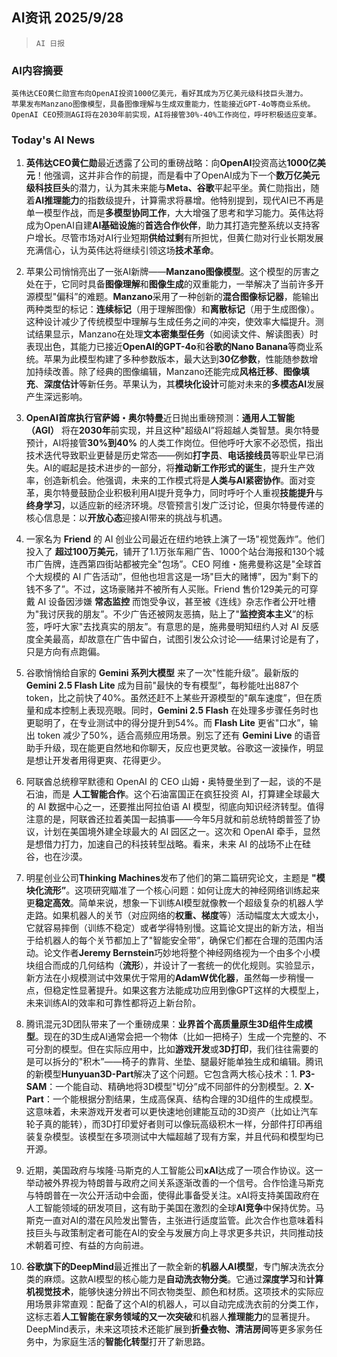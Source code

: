 ## AI资讯 2025/9/28

>  `AI 日报` 



### **AI内容摘要**

```
英伟达CEO黄仁勋宣布向OpenAI投资1000亿美元，看好其成为万亿美元级科技巨头潜力。  
苹果发布Manzano图像模型，具备图像理解与生成双重能力，性能接近GPT-4o等商业系统。  
OpenAI CEO预测AGI将在2030年前实现，AI将接管30%-40%工作岗位，呼吁积极适应变革。
```



### **Today's AI News**

1.  **英伟达CEO黄仁勋**最近透露了公司的重磅战略：向**OpenAI**投资高达**1000亿美元**！他强调，这并非合作的前提，而是看中了OpenAI成为下一个**数万亿美元级科技巨头**的潜力，认为其未来能与**Meta、谷歌**平起平坐。黄仁勋指出，随着**AI推理能力**的指数级提升，计算需求将暴增。他特别提到，现代AI已不再是单一模型作战，而是**多模型协同工作**，大大增强了思考和学习能力。英伟达将成为OpenAI自建**AI基础设施**的**首选合作伙伴**，助力其打造完整系统以支持客户增长。尽管市场对AI行业短期**供给过剩**有所担忧，但黄仁勋对行业长期发展充满信心，认为英伟达将继续引领这场**技术革命**。

2.  苹果公司悄悄亮出了一张AI新牌——**Manzano图像模型**。这个模型的厉害之处在于，它同时具备**图像理解**和**图像生成**的双重能力，一举解决了当前许多开源模型"偏科”的难题。**Manzano**采用了一种创新的**混合图像标记器**，能输出两种类型的标记：**连续标记**（用于理解图像）和**离散标记**（用于生成图像）。这种设计减少了传统模型中理解与生成任务之间的冲突，使效率大幅提升。测试结果显示，Manzano在处理**文本密集型任务**（如阅读文件、解读图表）时表现出色，其能力已接近**OpenAI的GPT-4o**和**谷歌的Nano Banana**等商业系统。苹果为此模型构建了多种参数版本，最大达到**30亿参数**，性能随参数增加持续改善。除了经典的图像编辑，Manzano还能完成**风格迁移**、**图像填充**、**深度估计**等新任务。苹果认为，其**模块化设计**可能对未来的**多模态AI**发展产生深远影响。

3.  **OpenAI首席执行官萨姆・奥尔特曼**近日抛出重磅预测：**通用人工智能（AGI）** 将在**2030年**前实现，并且这种"超级AI”将超越人类智慧。奥尔特曼预计，AI将接管**30%到40%** 的人类工作岗位。但他呼吁大家不必恐慌，指出技术迭代导致职业更替是历史常态——例如**打字员**、**电话接线员**等职业早已消失。AI的崛起是技术进步的一部分，将**推动新工作形式的诞生**，提升生产效率，创造新机会。他强调，未来的工作模式将是**人类与AI紧密协作**。面对变革，奥尔特曼鼓励企业积极利用AI提升竞争力，同时呼吁个人重视**技能提升**与**终身学习**，以适应新的经济环境。尽管预言引发广泛讨论，但奥尔特曼传递的核心信息是：以**开放心态**迎接AI带来的挑战与机遇。

4.  一家名为 **Friend** 的 AI 创业公司最近在纽约地铁上演了一场"视觉轰炸”。他们投入了 **超过100万美元**，铺开了1.1万张车厢广告、1000个站台海报和130个城市广告牌，连西第四街站都被完全"包场”。CEO 阿维・施弗曼称这是"全球首个大规模的 AI 广告活动”，但他也坦言这是一场"巨大的赌博”，因为"剩下的钱不多了”。不过，这场豪赌并不被所有人买账。Friend 售价129美元的可穿戴 AI 设备因涉嫌 **常态监控** 而饱受争议，甚至被《连线》杂志作者公开吐槽为"我讨厌我的朋友”。不少广告还被网友恶搞，贴上了"**监控资本主义**”的标签，呼吁大家"去找真实的朋友”。有意思的是，施弗曼明知纽约人对 AI 反感度全美最高，却故意在广告中留白，试图引发公众讨论——结果讨论是有了，只是方向有点跑偏。

5.  谷歌悄悄给自家的 **Gemini 系列大模型** 来了一次"性能升级”。最新版的 **Gemini 2.5 Flash Lite** 成为目前"最快的专有模型”，每秒能吐出887个 token，比之前快了40%。虽然还赶不上某些开源模型的"飙车速度”，但在质量和成本控制上表现亮眼。同时，**Gemini 2.5 Flash** 在处理多步骤任务时也更聪明了，在专业测试中的得分提升到54%。而 **Flash Lite** 更省"口水”，输出 token 减少了50%，适合高频应用场景。别忘了还有 **Gemini Live** 的语音助手升级，现在能更自然地和你聊天，反应也更灵敏。谷歌这一波操作，明显是想让开发者用得更爽、花得更少。

6.  阿联酋总统穆罕默德和 OpenAI 的 CEO 山姆・奥特曼坐到了一起，谈的不是石油，而是 **人工智能合作**。这个石油富国正在疯狂投资 AI，打算建全球最大的 AI 数据中心之一，还要推出阿拉伯语 AI 模型，彻底向知识经济转型。值得注意的是，阿联酋还拉着美国一起搞事——今年5月就和前总统特朗普签了协议，计划在美国境外建全球最大的 AI 园区之一。这次和 OpenAI 牵手，显然是想借力打力，加速自己的科技转型战略。看来，未来 AI 的战场不止在硅谷，也在沙漠。

7.  明星创业公司**Thinking Machines**发布了他们的第二篇研究论文，主题是 **"模块化流形”**。这项研究瞄准了一个核心问题：如何让庞大的神经网络训练起来更**稳定高效**。简单来说，想象一下训练AI模型就像教一个超级复杂的机器人学走路。如果机器人的关节（对应网络的**权重、梯度**等）活动幅度太大或太小，它就容易摔倒（训练不稳定）或者学得特别慢。这篇论文提出的新方法，相当于给机器人的每个关节都加上了"智能安全带”，确保它们都在合理的范围内活动。论文作者**Jeremy Bernstein**巧妙地将整个神经网络视为一个由多个小模块组合而成的几何结构（**流形**），并设计了一套统一的优化规则。实验显示，新方法在小规模测试中效果优于常用的**AdamW优化器**，虽然每一步稍慢一点，但稳定性显著提升。如果这套方法能成功应用到像GPT这样的大模型上，未来训练AI的效率和可靠性都将迈上新台阶。

8.  腾讯混元3D团队带来了一个重磅成果：**业界首个高质量原生3D组件生成模型**。现在的3D生成AI通常会把一个物体（比如一把椅子）生成一个完整的、不可分割的模型。但在实际应用中，比如**游戏开发**或**3D打印**，我们往往需要的是可以拆分的"积木”——椅子的靠背、坐垫、腿最好能单独生成和编辑。腾讯的新模型**Hunyuan3D-Part**解决了这个问题。它包含两大核心技术：1. **P3-SAM**：一个能自动、精确地将3D模型"切分”成不同部件的分割模型。2. **X-Part**：一个能根据分割结果，生成高保真、结构合理的3D组件的生成模型。这意味着，未来游戏开发者可以更快速地创建能互动的3D资产（比如让汽车轮子真的能转），而3D打印爱好者则可以像玩高级积木一样，分部件打印再组装复杂模型。该模型在多项测试中大幅超越了现有方案，并且代码和模型均已开源。

9.  近期，美国政府与埃隆·马斯克的人工智能公司**xAI**达成了一项合作协议。这一举动被外界视为特朗普与政府之间关系逐渐改善的一个信号。合作恰逢马斯克与特朗普在一次公开活动中会面，使得此事备受关注。xAI将支持美国政府在人工智能领域的研发项目，这有助于美国在激烈的全球**AI竞争**中保持优势。马斯克一直对AI的潜在风险发出警告，主张进行适度监管。此次合作也意味着科技巨头与政策制定者可能在AI的安全与发展方向上寻求更多共识，共同推动技术朝着可控、有益的方向前进。

10. **谷歌旗下的DeepMind**最近推出了一款全新的**机器人AI模型**，专门解决洗衣分类的麻烦。这款AI模型的核心能力是**自动洗衣物分类**。它通过**深度学习**和**计算机视觉技术**，能够快速分辨出不同衣物类型、颜色和材质。这项技术的实际应用场景非常直观：配备了这个AI的机器人，可以自动完成洗衣前的分类工作，这标志着**人工智能在家务领域的又一次突破**和机器人**推理能力**的显著提升。DeepMind表示，未来这项技术还能扩展到**折叠衣物、清洁房间**等更多家务任务中，为家庭生活的**智能化转型**打开了新思路。